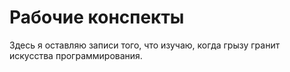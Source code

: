 # Рабочие конспекты

Здесь я оставляю записи того, что изучаю, когда грызу гранит искусства программирования. 
